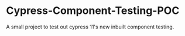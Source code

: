 # Cypress-Component-Testing-POC
A small project to test out cypress 11's new inbuilt component testing.
